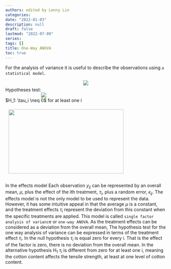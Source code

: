 ```yaml
---
authors: edited by Lenny Lin
categories: 
date: "2022-01-03"
description: null
draft: false
lastmod: "2022-07-09"
series: 
tags: []
title: One-Way ANOVA
toc: true
---
```





<!--more-->

For the analysis of variance it is useful to describe the observations using `a statistical model`.   


<center><img src="https://latex.codecogs.com/svg.latex?\space 
y_{ij} = \mu + \tau_i + \epsilon_{ij}" /></center>

<div class="row">
  <div class="column">
  Hypotheses test:  
<center><img src="https://latex.codecogs.com/svg.latex?\space 
H_0: \tau_1 = \tau_2 = ... = \tau_a = 0" /></center>
<center>$H_1: \tau_i \neq 0$ for at least one i</center>
  </div>
  <div class="column">
  <center><img src="https://latex.codecogs.com/svg.latex?\space " title=""/></center>
<img width ="360" height= "200" src = "/docs/images/Screenshot 2022-07-09 100429.png" style ="float: left" HSPACE="10" VSPACE="10"/>
  </div>
</div> 

In the effects model Each observation $y_{ij}$ can be represented by an overall mean, $\mu$, plus the effect of the ith treatment, $\tau_i$, plus a random error, $\epsilon_{ij}$. The effects model is not the only model to be used to represent the data. However, it has some intuitive appeal in that the average $\mu$ is a constant, and the treatment effects $\tau_i$ represent the deviation from this constant when the specific treatments are applied. This model is called `single factor analysis of varianc`e or `one-way ANOVA`. As the treatment effects can be considered as a deviation from the overall mean, The hypothesis test for the one way analysis of variance can be expressed in terms of the treatment effect $\tau_i$. In the null hypothesis $\tau_i$ is equal zero for every i. That is the effect of the factor is zero, there is no deviation from the overall mean. In the alternative hypothesis H<sub>1</sub> $\tau_i$ is different from zero for at least one i, meaning the cotton content affects the tensile strength, at least at one level of cotton content. 

<style type = "text/css">
.row {
  margin-left:-5px;
  margin-right:-5px;
}

.row::after {
  content: "";
  clear: both;
  display: table;
}

.column {
  float: left;
  padding: 5px; /* space between two tables*/
}

</style>